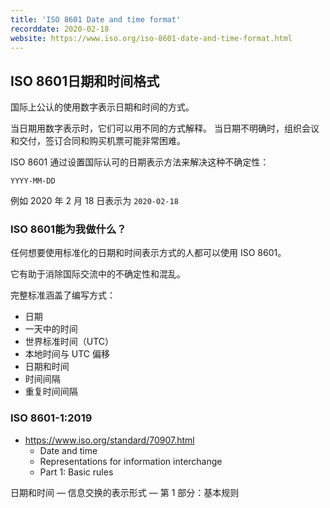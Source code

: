 ```yaml
---
title: 'ISO 8601 Date and time format'
recorddate: 2020-02-18
website: https://www.iso.org/iso-8601-date-and-time-format.html
---
```


## ISO 8601日期和时间格式

国际上公认的使用数字表示日期和时间的方式。

当日期用数字表示时，它们可以用不同的方式解释。
当日期不明确时，组织会议和交付，签订合同和购买机票可能非常困难。

ISO 8601 通过设置国际认可的日期表示方法来解决这种不确定性：

```
YYYY-MM-DD
```

例如 2020 年 2 月 18 日表示为 `2020-02-18`

### ISO 8601能为我做什么？

任何想要使用标准化的日期和时间表示方式的人都可以使用 ISO 8601。

它有助于消除国际交流中的不确定性和混乱。

完整标准涵盖了编写方式：

- 日期
- 一天中的时间
- 世界标准时间（UTC）
- 本地时间与 UTC 偏移
- 日期和时间
- 时间间隔
- 重复时间间隔

### ISO 8601-1:2019

- <https://www.iso.org/standard/70907.html>
  - Date and time
  - Representations for information interchange
  - Part 1: Basic rules

日期和时间 — 信息交换的表示形式 — 第 1 部分：基本规则
